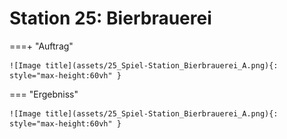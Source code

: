 
# Station 25: Bierbrauerei


===+ "Auftrag"

    ![Image title](assets/25_Spiel-Station_Bierbrauerei_A.png){: style="max-height:60vh" }


=== "Ergebniss"

    ![Image title](assets/25_Spiel-Station_Bierbrauerei_A.png){: style="max-height:60vh" }
